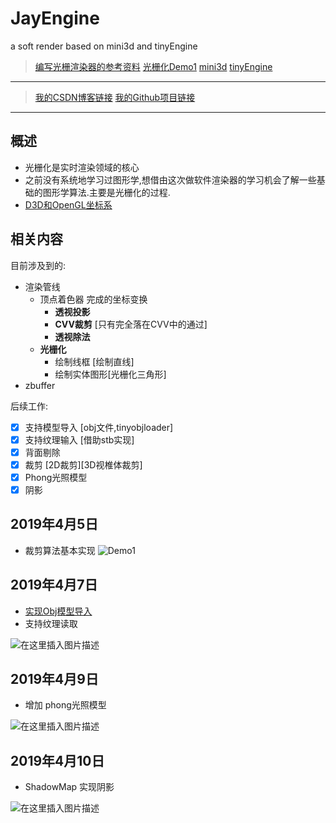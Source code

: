 
# JayEngine
a soft render based on mini3d and tinyEngine

> [编写光栅渲染器的参考资料](https://dhblooo.github.io/2017/11/15/SoftRendererRefer/)
> [光栅化Demo1](https://www.cnblogs.com/zhangbaochong/p/5751111.html)
> [mini3d](https://github.com/skywind3000/mini3d)
> [tinyEngine](https://github.com/sdlwlxf1/tinyEngine)

---

> [我的CSDN博客链接](https://blog.csdn.net/qjh5606)
> [我的Github项目链接](https://github.com/qjh5606/JayEngine)

--- 
## 概述
- 光栅化是实时渲染领域的核心
- 之前没有系统地学习过图形学,想借由这次做软件渲染器的学习机会了解一些基础的图形学算法.主要是光栅化的过程.
- [D3D和OpenGL坐标系](https://blog.csdn.net/you_lan_hai/article/details/37992123)

## 相关内容

目前涉及到的:
- 渲染管线
    - 顶点着色器 完成的坐标变换
        - **透视投影** 
       - **CVV裁剪** [只有完全落在CVV中的通过]
      - **透视除法**
    - **光栅化**
        - 绘制线框 [绘制直线]
        - 绘制实体图形[光栅化三角形]
 - zbuffer

后续工作:
- [x] 支持模型导入 [obj文件,tinyobjloader]
- [x] 支持纹理输入 [借助stb实现] 
- [x] 背面剔除 
- [x] 裁剪 [2D裁剪][3D视椎体裁剪]
- [x] Phong光照模型
- [x] 阴影

## 2019年4月5日
- 裁剪算法基本实现
![Demo1](https://img-blog.csdnimg.cn/20190405172157547.png?x-oss-process=image/watermark,type_ZmFuZ3poZW5naGVpdGk,shadow_10,text_aHR0cHM6Ly9ibG9nLmNzZG4ubmV0L3FqaDU2MDY=,size_16,color_FFFFFF,t_70)
## 2019年4月7日
- [实现Obj模型导入](https://blog.csdn.net/qjh5606/article/details/89075014)
- 支持纹理读取 

![在这里插入图片描述](https://img-blog.csdnimg.cn/20190407230501509.png?x-oss-process=image/watermark,type_ZmFuZ3poZW5naGVpdGk,shadow_10,text_aHR0cHM6Ly9ibG9nLmNzZG4ubmV0L3FqaDU2MDY=,size_16,color_FFFFFF,t_70)

## 2019年4月9日
- 增加 phong光照模型

![在这里插入图片描述](https://img-blog.csdnimg.cn/20190409150945239.png?x-oss-process=image/watermark,type_ZmFuZ3poZW5naGVpdGk,shadow_10,text_aHR0cHM6Ly9ibG9nLmNzZG4ubmV0L3FqaDU2MDY=,size_16,color_FFFFFF,t_70)


## 2019年4月10日
- ShadowMap 实现阴影

![在这里插入图片描述](https://img-blog.csdnimg.cn/20190410082242930.png?x-oss-process=image/watermark,type_ZmFuZ3poZW5naGVpdGk,shadow_10,text_aHR0cHM6Ly9ibG9nLmNzZG4ubmV0L3FqaDU2MDY=,size_16,color_FFFFFF,t_70)
